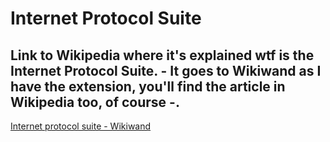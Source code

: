 # Internet Protocol Suite



## Link to Wikipedia where it's explained wtf is the Internet Protocol Suite. - It goes to Wikiwand as I have the extension, you'll find the article in Wikipedia too, of course -.

[Internet protocol suite - Wikiwand](https://www.wikiwand.com/en/Internet_protocol_suite)